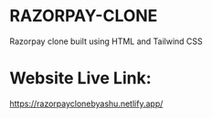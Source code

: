 # RAZORPAY-CLONE
 Razorpay clone built using HTML and Tailwind CSS
 # Website Live Link:
 https://razorpayclonebyashu.netlify.app/
